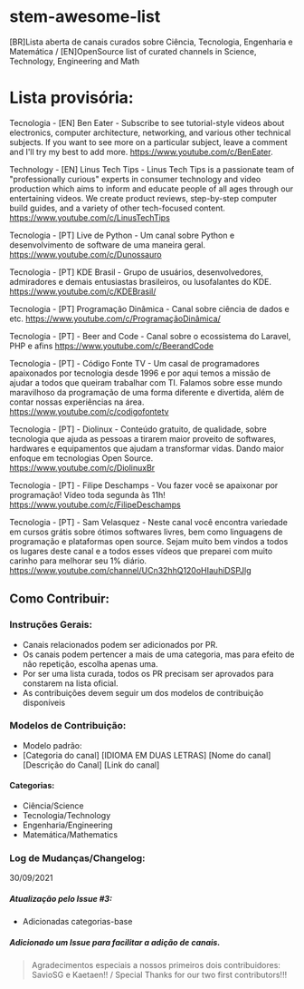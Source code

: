 # stem-awesome-list
[BR]Lista aberta de canais curados sobre Ciência, Tecnologia, Engenharia e Matemática / [EN]OpenSource list of curated channels in Science, Technology, Engineering and Math


# Lista provisória:

Tecnologia - [EN] Ben Eater - Subscribe to see tutorial-style videos about electronics, computer architecture, networking, and various other technical subjects. If you want to see more on a particular subject, leave a comment and I'll try my best to add more. https://www.youtube.com/c/BenEater.

Technology - [EN] Linus Tech Tips - Linus Tech Tips is a passionate team of "professionally curious" experts in consumer technology and video production which aims to inform and educate people of all ages through our entertaining videos. We create product reviews, step-by-step computer build guides, and a variety of other tech-focused content. https://www.youtube.com/c/LinusTechTips

Tecnologia - [PT] Live de Python -  Um canal sobre Python e desenvolvimento de software de uma maneira geral.  https://www.youtube.com/c/Dunossauro

Tecnologia - [PT] KDE Brasil - Grupo de usuários, desenvolvedores, admiradores e demais entusiastas brasileiros, ou lusofalantes do KDE. https://www.youtube.com/c/KDEBrasil/

Tecnologia - [PT] Programação Dinâmica - Canal sobre ciência de dados e etc.  https://www.youtube.com/c/ProgramaçãoDinâmica/

Tecnologia - [PT] - Beer and Code - Canal sobre o ecossistema do Laravel, PHP e afins https://www.youtube.com/c/BeerandCode

Tecnologia - [PT] - Código Fonte TV - Um casal de programadores apaixonados por tecnologia desde 1996 e por aqui temos a missão de ajudar a todos que queiram trabalhar com TI. 
Falamos sobre esse mundo maravilhoso da programação de uma forma diferente e divertida, além de contar nossas experiências na área. https://www.youtube.com/c/codigofontetv

Tecnologia - [PT] - Diolinux - Conteúdo gratuito, de qualidade, sobre tecnologia que ajuda as pessoas a tirarem maior proveito de softwares, hardwares e equipamentos que ajudam a transformar vidas. Dando maior enfoque em tecnologias Open Source. https://www.youtube.com/c/DiolinuxBr

Tecnologia - [PT] - Filipe Deschamps - Vou fazer você se apaixonar por programação! Vídeo toda segunda às 11h! https://www.youtube.com/c/FilipeDeschamps

Tecnologia - [PT] - Sam Velasquez - Neste canal você encontra variedade em cursos grátis sobre ótimos softwares livres, bem como linguagens de programação e plataformas open source. Sejam muito bem vindos a todos os lugares deste canal e a todos esses vídeos que preparei com muito carinho para melhorar seu 1% diário. https://www.youtube.com/channel/UCn32hhQ120oHIauhiDSPJlg






## Como Contribuir:

### Instruções Gerais:
- Canais relacionados podem ser adicionados por PR.
- Os canais podem pertencer a mais de uma categoria, mas para efeito de não repetição, escolha apenas uma.
- Por ser uma lista curada, todos os PR precisam ser aprovados para constarem na lista oficial.
- As contribuições devem seguir um dos modelos de contribuição disponíveis

### Modelos de Contribuição:
- Modelo padrão:
-   [Categoria do canal] [IDIOMA EM DUAS LETRAS] [Nome do canal] [Descrição do Canal] [Link do canal] 

#### Categorias:
- Ciência/Science
- Tecnologia/Technology
- Engenharia/Engineering
- Matemática/Mathematics


### Log de Mudanças/Changelog:

30/09/2021
##### Atualização pelo Issue #3:
- Adicionadas categorias-base

##### Adicionado um Issue para facilitar a adição de canais.

>Agradecimentos especiais a nossos primeiros dois contribuidores: SavioSG e Kaetaen!! / Special Thanks for our two first contributors!!!

